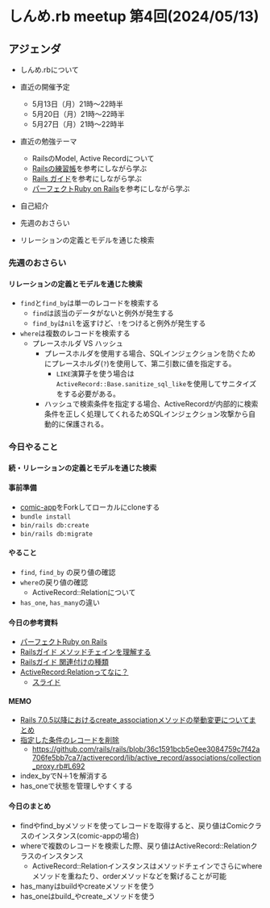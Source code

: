 # しんめ.rb meetup 第4回(2024/05/13)

## アジェンダ

- しんめ.rbについて
- 直近の開催予定
  - 5月13日（月）21時〜22時半
  - 5月20日（月）21時〜22時半
  - 5月27日（月）21時〜22時半

- 直近の勉強テーマ
  - RailsのModel, Active Recordについて
  - [Railsの練習帳](https://zenn.dev/igaiga/books/rails-practice-note/viewer/preface)を参考にしながら学ぶ
  - [Rails ガイド](https://railsguides.jp/active_record_basics.html)を参考にしながら学ぶ
  - [パーフェクトRuby on Rails](https://gihyo.jp/book/2020/978-4-297-11462-6)を参考にしながら学ぶ
- 自己紹介
- 先週のおさらい
- リレーションの定義とモデルを通じた検索

### 先週のおさらい

#### リレーションの定義とモデルを通じた検索

- `find`と`find_by`は単一のレコードを検索する
  - `find`は該当のデータがないと例外が発生する
  - `find_by`は`nil`を返すけど、`!`をつけると例外が発生する
- `where`は複数のレコードを検索する
  - プレースホルダ VS ハッシュ
    - プレースホルダを使用する場合、SQLインジェクションを防ぐためにプレースホルダ(`?`)を使用して、第二引数に値を指定する。
      - `LIKE`演算子を使う場合は`ActiveRecord::Base.sanitize_sql_like`を使用してサニタイズをする必要がある。
    - ハッシュで検索条件を指定する場合、ActiveRecordが内部的に検索条件を正しく処理してくれるためSQLインジェクション攻撃から自動的に保護される。

### 今日やること

#### 続・リレーションの定義とモデルを通じた検索

#### 事前準備

- [comic-app](https://github.com/shinmerb/comic-app)をForkしてローカルにcloneする
- `bundle install`
- `bin/rails db:create`
- `bin/rails db:migrate`

#### やること

- `find`, `find_by` の戻り値の確認
- `where`の戻り値の確認
  - ActiveRecord::Relationについて
- `has_one`, `has_many`の違い

#### 今日の参考資料

- [パーフェクトRuby on Rails](https://gihyo.jp/book/2020/978-4-297-11462-6)
- [Railsガイド メソッドチェインを理解する](https://railsguides.jp/active_record_querying.html#%E3%83%A1%E3%82%BD%E3%83%83%E3%83%89%E3%83%81%E3%82%A7%E3%82%A4%E3%83%B3%E3%82%92%E7%90%86%E8%A7%A3%E3%81%99%E3%82%8B)
- [Railsガイド 関連付けの種類](https://railsguides.jp/v5.2/association_basics.html#%E9%96%A2%E9%80%A3%E4%BB%98%E3%81%91%E3%81%AE%E7%A8%AE%E9%A1%9E)
- [ActiveRecord:Relationってなに？](https://www.youtube.com/watch?v=gxaB96E-_GQ)
  - [スライド](https://www.docswell.com/s/pink_bangbi/K88ELK-2022-10-22-133810)

#### MEMO

- [Rails 7.0.5以降におけるcreate_associationメソッドの挙動変更についてまとめ](https://blog.willnet.in/entry/2023/07/04/113321#f-ecacc836)
- [指定した条件のレコードを削除](https://railsdoc.com/page/model_destroy)
  - https://github.com/rails/rails/blob/36c1591bcb5e0ee3084759c7f42a706fe5bb7ca7/activerecord/lib/active_record/associations/collection_proxy.rb#L692
- index_byでN＋1を解消する
- has_oneで状態を管理しやすくする

#### 今日のまとめ

- findやfind_byメソッドを使ってレコードを取得すると、戻り値はComicクラスのインスタンス(comic-appの場合)
- whereで複数のレコードを検索した際、戻り値はActiveRecord::Relationクラスのインスタンス
  - ActiveRecord::Relationインスタンスはメソッドチェインでさらにwhereメソッドを重ねたり、orderメソッドなどを繋げることが可能
- has_manyはbuildやcreateメソッドを使う
- has_oneはbuild_やcreate_メソッドを使う
